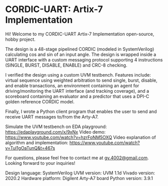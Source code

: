 # CORDIC-UART: Artix-7 Implementation

Hi! Welcome to my CORDIC-UART Artix-7 Implementation open-source, hobby project.

The design is a 48-stage pipelined CORDIC (modeled in SystemVerilog) calculating cos and sin of an input angle. The design is wrapped inside a UART interface with a custom messaging protocol supporting 4 instructions (SINGLE, BURST, DISABLE, ENABLE) and CRC-8 checking.

I verified the design using a custom UVM testbench. Features include: virtual sequence using weighted arbitration to send single, burst, disable, and enable transactions, an environment containing an agent for driving/monitoring the UART interface (and tracking coverage), and a scoreboard containing an evaluator and a predictor that uses a DPI-C golden reference CORDIC model.

Finally, I wrote a Python client program that enables the user to send and receive UART messages to/from the Arty-A7.

Simulate the UVM testbench on EDA playground: https://edaplayground.com/x/9xNx
Video demo: https://www.youtube.com/watch?v=hzrFoNM5OXQ
Video explanation of algorithm and implementation: https://www.youtube.com/watch?v=Tul1gOaTunQ&t=467s

For questions, please feel free to contact me at gy.4002@gmail.com. Looking forward to your inquiries!

Design language: SystemVerilog
UVM version: UVM 1.1d
Vivado version: 2020.2
Hardware platform: Digilent Arty-A7 board
Python version: 3.9.1
